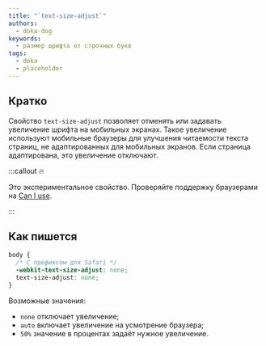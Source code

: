 ```yaml
---
title: "`text-size-adjust`"
authors:
  - doka-dog
keywords:
  - размер шрифта от строчных букв
tags:
  - doka
  - placeholder
---
```


## Кратко

Свойство `text-size-adjust` позволяет отменять или задавать увеличение шрифта на мобильных экранах. Такое увеличение используют мобильные браузеры для улучшения читаемости текста страниц, не адаптированных для мобильных экранов. Если страница адаптирована, это увеличение отключают.

:::callout 🔥

Это экспериментальное свойство. Проверяйте поддержку браузерами на [Can I use](https://caniuse.com/text-size-adjust).

:::

## Как пишется

```css
body {
  /* С префиксом для Safari */
  -webkit-text-size-adjust: none;
  text-size-adjust: none;
}
```

Возможные значения:

- `none` отключает увеличение;
- `auto` включает увеличение на усмотрение браузера;
- `50%` значение в процентах задаёт нужное увеличение.
